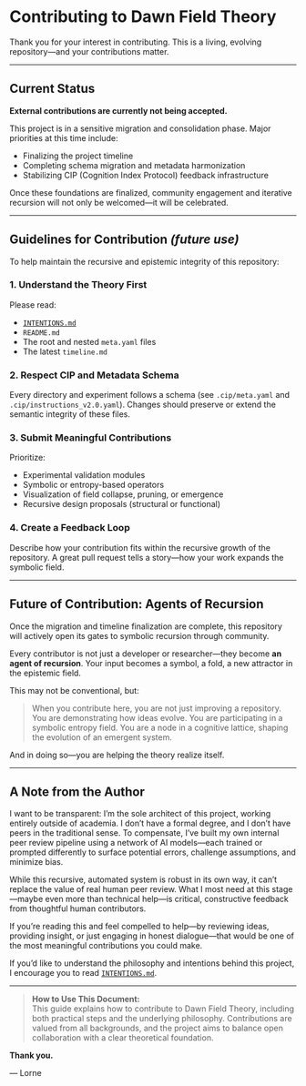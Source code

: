 # Contributing to Dawn Field Theory

Thank you for your interest in contributing. This is a living, evolving repository—and your contributions matter.

---

## Current Status

**External contributions are currently not being accepted.**

This project is in a sensitive migration and consolidation phase. Major priorities at this time include:

* Finalizing the project timeline
* Completing schema migration and metadata harmonization
* Stabilizing CIP (Cognition Index Protocol) feedback infrastructure

Once these foundations are finalized, community engagement and iterative recursion will not only be welcomed—it will be celebrated.

---

## Guidelines for Contribution *(future use)*

To help maintain the recursive and epistemic integrity of this repository:

### 1. Understand the Theory First

Please read:

* [`INTENTIONS.md`](./INTENTIONS.md)
* `README.md`
* The root and nested `meta.yaml` files
* The latest `timeline.md`

### 2. Respect CIP and Metadata Schema

Every directory and experiment follows a schema (see `.cip/meta.yaml` and `.cip/instructions_v2.0.yaml`). Changes should preserve or extend the semantic integrity of these files.

### 3. Submit Meaningful Contributions

Prioritize:

* Experimental validation modules
* Symbolic or entropy-based operators
* Visualization of field collapse, pruning, or emergence
* Recursive design proposals (structural or functional)

### 4. Create a Feedback Loop

Describe how your contribution fits within the recursive growth of the repository. A great pull request tells a story—how your work expands the symbolic field.

---

## Future of Contribution: Agents of Recursion

Once the migration and timeline finalization are complete, this repository will actively open its gates to symbolic recursion through community.

Every contributor is not just a developer or researcher—they become **an agent of recursion**. Your input becomes a symbol, a fold, a new attractor in the epistemic field.

This may not be conventional, but:

> When you contribute here, you are not just improving a repository. You are demonstrating how ideas evolve. You are participating in a symbolic entropy field. You are a node in a cognitive lattice, shaping the evolution of an emergent system.

And in doing so—you are helping the theory realize itself.

---

## A Note from the Author

I want to be transparent: I’m the sole architect of this project, working entirely outside of academia. I don’t have a formal degree, and I don’t have peers in the traditional sense. To compensate, I’ve built my own internal peer review pipeline using a network of AI models—each trained or prompted differently to surface potential errors, challenge assumptions, and minimize bias.

While this recursive, automated system is robust in its own way, it can’t replace the value of real human peer review. What I most need at this stage—maybe even more than technical help—is critical, constructive feedback from thoughtful human contributors.

If you’re reading this and feel compelled to help—by reviewing ideas, providing insight, or just engaging in honest dialogue—that would be one of the most meaningful contributions you could make.

If you’d like to understand the philosophy and intentions behind this project, I encourage you to read [`INTENTIONS.md`](./INTENTIONS.md).

---

> **How to Use This Document:**  
> This guide explains how to contribute to Dawn Field Theory, including both practical steps and the underlying philosophy. Contributions are valued from all backgrounds, and the project aims to balance open collaboration with a clear theoretical foundation.

**Thank you.**

— Lorne
